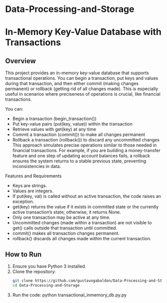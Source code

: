 # Data-Processing-and-Storage

# In-Memory Key-Value Database with Transactions

## Overview
This project provides an in-memory key-value database that supports transactional operations. You can begin a transaction, put keys and values during that transaction, and then either commit (making changes permanent) or rollback (getting rid of all changes made). This is especially useful in scenarios where preciseness of operations is crucial, like financial transactions.

You can:

- Begin a transaction (begin_transaction())
- Put key-value pairs (put(key, value)) within the transaction
- Retrieve values with get(key) at any time
- Commit a transaction (commit()) to make all changes permanent
- Rollback a transaction (rollback()) to discard any uncommitted changes
This approach simulates precise operations similar to those needed in financial transactions. For example, if you are building a money-transfer feature and one step of updating account balances fails, a rollback ensures the system returns to a stable previous state, preventing inconsistencies in data.

Features and Requirements
- Keys are strings.
- Values are integers.
- If put(key, val) is called without an active transaction, the code raises an exception.
- get(key) returns the value if it exists in committed state or the currently active transaction’s state; otherwise, it returns None.
- Only one transaction may be active at any time.
- Uncommitted changes (made within a transaction) are not visible to get() calls outside that transaction until committed.
- commit() makes all transaction changes permanent.
- rollback() discards all changes made within the current transaction.

## How to Run
1. Ensure you have Python 3 installed.
2. Clone the repository:  
   ```bash
   git clone https://github.com/gustavogabaldon/Data-Processing-and-Storage.git
   cd Data-Processing-and-Storage
3. Run the code: python transactional_inmemory_db.py.py


